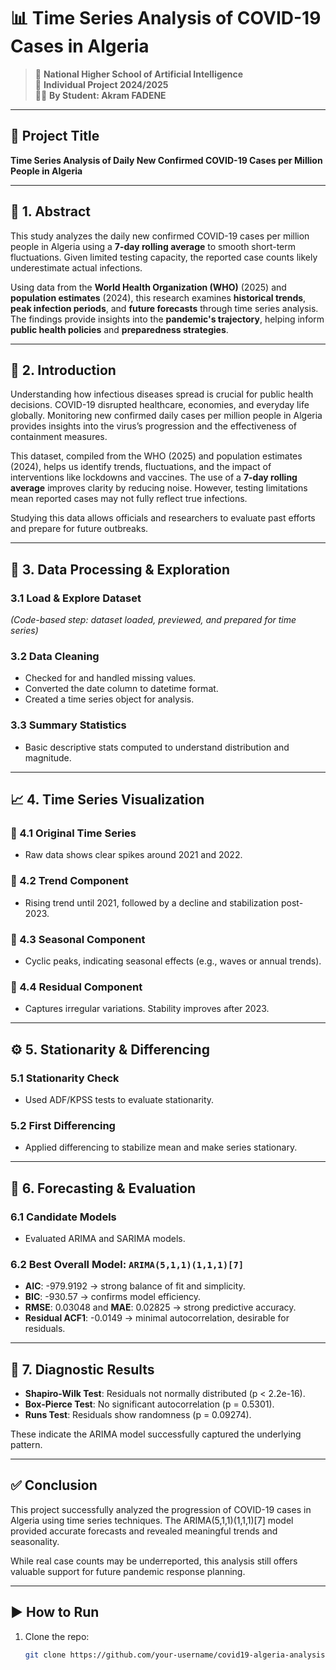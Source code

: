 # 📊 Time Series Analysis of COVID-19 Cases in Algeria

> 🏫 **National Higher School of Artificial Intelligence**  
> 📅 **Individual Project 2024/2025**  
> 👨‍🎓 **By Student: Akram FADENE**

---

## 📌 Project Title

**Time Series Analysis of Daily New Confirmed COVID-19 Cases per Million People in Algeria**

---

## 🧠 1. Abstract

This study analyzes the daily new confirmed COVID-19 cases per million people in Algeria using a **7-day rolling average** to smooth short-term fluctuations. Given limited testing capacity, the reported case counts likely underestimate actual infections.  

Using data from the **World Health Organization (WHO)** (2025) and **population estimates** (2024), this research examines **historical trends**, **peak infection periods**, and **future forecasts** through time series analysis. The findings provide insights into the **pandemic's trajectory**, helping inform **public health policies** and **preparedness strategies**.

---

## 📖 2. Introduction

Understanding how infectious diseases spread is crucial for public health decisions. COVID-19 disrupted healthcare, economies, and everyday life globally. Monitoring new confirmed daily cases per million people in Algeria provides insights into the virus’s progression and the effectiveness of containment measures.

This dataset, compiled from the WHO (2025) and population estimates (2024), helps us identify trends, fluctuations, and the impact of interventions like lockdowns and vaccines. The use of a **7-day rolling average** improves clarity by reducing noise. However, testing limitations mean reported cases may not fully reflect true infections.

Studying this data allows officials and researchers to evaluate past efforts and prepare for future outbreaks.

---

## 📂 3. Data Processing & Exploration

### 3.1 Load & Explore Dataset  
*(Code-based step: dataset loaded, previewed, and prepared for time series)*

### 3.2 Data Cleaning
- Checked for and handled missing values.
- Converted the date column to datetime format.
- Created a time series object for analysis.

### 3.3 Summary Statistics
- Basic descriptive stats computed to understand distribution and magnitude.

---

## 📈 4. Time Series Visualization

### 🔹 4.1 Original Time Series
- Raw data shows clear spikes around 2021 and 2022.

### 🔹 4.2 Trend Component
- Rising trend until 2021, followed by a decline and stabilization post-2023.

### 🔹 4.3 Seasonal Component
- Cyclic peaks, indicating seasonal effects (e.g., waves or annual trends).

### 🔹 4.4 Residual Component
- Captures irregular variations. Stability improves after 2023.

---

## ⚙️ 5. Stationarity & Differencing

### 5.1 Stationarity Check
- Used ADF/KPSS tests to evaluate stationarity.

### 5.2 First Differencing
- Applied differencing to stabilize mean and make series stationary.

---

## 🔮 6. Forecasting & Evaluation

### 6.1 Candidate Models
- Evaluated ARIMA and SARIMA models.

### 6.2 Best Overall Model: `ARIMA(5,1,1)(1,1,1)[7]`
- **AIC**: -979.9192 → strong balance of fit and simplicity.
- **BIC**: -930.57 → confirms model efficiency.
- **RMSE**: 0.03048 and **MAE**: 0.02825 → strong predictive accuracy.
- **Residual ACF1**: -0.0149 → minimal autocorrelation, desirable for residuals.

---

## 🧪 7. Diagnostic Results

- **Shapiro-Wilk Test**: Residuals not normally distributed (p < 2.2e-16).
- **Box-Pierce Test**: No significant autocorrelation (p = 0.5301).
- **Runs Test**: Residuals show randomness (p = 0.09274).

These indicate the ARIMA model successfully captured the underlying pattern.

---

## ✅ Conclusion

This project successfully analyzed the progression of COVID-19 cases in Algeria using time series techniques. The ARIMA(5,1,1)(1,1,1)[7] model provided accurate forecasts and revealed meaningful trends and seasonality.

While real case counts may be underreported, this analysis still offers valuable support for future pandemic response planning.

---

## ▶️ How to Run

1. Clone the repo:
   ```bash
   git clone https://github.com/your-username/covid19-algeria-analysis.git
